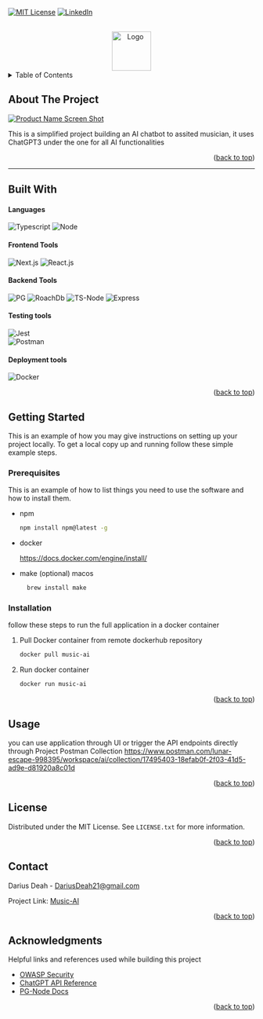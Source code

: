 <a name="readme-top"></a>

[![MIT License][license-shield]][license-url]
[![LinkedIn][linkedin-shield]][linkedin-url]

<!-- PROJECT LOGO -->
<br />
<div align="center">
  <a href="https://github.com/othneildrew/Best-README-Template">
    <img src="images/logo.png" alt="Logo" width="80" height="80">
  </a>

</div>

<!-- TABLE OF CONTENTS -->
<details>
  <summary>Table of Contents</summary>
  <ol>
    <li>
      <a href="#about-the-project">About The Project</a>
      <ul>
        <li><a href="#built-with">Built With</a></li>
      </ul>
    </li>
    <li>
      <a href="#getting-started">Getting Started</a>
      <ul>
        <li><a href="#prerequisites">Prerequisites</a></li>
        <li><a href="#installation">Installation</a></li>
      </ul>
    </li>
    <li><a href="#usage">Usage</a></li>
    <li><a href="#roadmap">Roadmap</a></li>
    <li><a href="#contributing">Contributing</a></li>
    <li><a href="#license">License</a></li>
    <li><a href="#contact">Contact</a></li>
    <li><a href="#acknowledgments">Acknowledgments</a></li>
  </ol>
</details>

<!-- ABOUT THE PROJECT -->

## About The Project

[![Product Name Screen Shot][product-screenshot]](https://example.com)

This is a simplified project building an AI chatbot to assited musician, it uses ChatGPT3 under the one for all AI functionalities

<p align="right">(<a href="#readme-top">back to top</a>)</p>

---

## Built With

#### Languages

![Typescript]
![Node][Node.js]

#### Frontend Tools

![Next.js]
![React.js]

#### Backend Tools

![PG]
![RoachDb]
![TS-Node]
![Express]

#### Testing tools

![Jest]  
 ![Postman]

#### Deployment tools

![Docker]

<p align="right">(<a href="#readme-top">back to top</a>)</p>

<!-- GETTING STARTED -->

## Getting Started

This is an example of how you may give instructions on setting up your project locally.
To get a local copy up and running follow these simple example steps.

### Prerequisites

This is an example of how to list things you need to use the software and how to install them.

- npm

  ```sh
  npm install npm@latest -g
  ```

- docker

  <https://docs.docker.com/engine/install/>

- make (optional) macos

  ```sh
    brew install make
  ```

### Installation

follow these steps to run the full application in a docker container

1. Pull Docker container from remote dockerhub repository

   ```sh
   docker pull music-ai
   ```

2. Run docker container

   ```sh
   docker run music-ai
   ```

<p align="right">(<a href="#readme-top">back to top</a>)</p>

<!-- USAGE EXAMPLES -->

## Usage

you can use application through UI or trigger the API endpoints directly through Project Postman Collection <https://www.postman.com/lunar-escape-998395/workspace/ai/collection/17495403-18efab0f-2f03-41d5-ad9e-d81920a8c01d>

<p align="right">(<a href="#readme-top">back to top</a>)</p>

<!-- ROADMAP -->

<!-- LICENSE -->

## License

Distributed under the MIT License. See `LICENSE.txt` for more information.

<p align="right">(<a href="#readme-top">back to top</a>)</p>

<!-- CONTACT -->

## Contact

Darius Deah - DariusDeah21@gmail.com

Project Link: [Music-AI](https://github.com/DariusDeah/Music-AI-Helper)

<p align="right">(<a href="#readme-top">back to top</a>)</p>

<!-- ACKNOWLEDGMENTS -->

## Acknowledgments

Helpful links and references used while building this project

- [OWASP Security](https://owasp.org/www-project-top-ten/)
- [ChatGPT API Reference](https://platform.openai.com/docs/api-reference)
- [PG-Node Docs](https://node-postgres.com/)

<p align="right">(<a href="#readme-top">back to top</a>)</p>

<!-- MARKDOWN LINKS & IMAGES -->
<!-- https://www.markdownguide.org/basic-syntax/#reference-style-links -->

[license-shield]: https://img.shields.io/github/license/othneildrew/Best-README-Template.svg?style=for-the-badge
[license-url]: https://github.com/othneildrew/Best-README-Template/blob/master/LICENSE.txt
[linkedin-shield]: https://img.shields.io/badge/LinkedIn-0077B5?style=for-the-badge&logo=linkedin&logoColor=white
[linkedin-url]: https://linkedin.com/in/othneildrew
[product-screenshot]: images/screenshot.png
[Next.js]: https://img.shields.io/badge/next.js-000000?style=for-the-badge&logo=nextdotjs&logoColor=white
[React.js]: https://img.shields.io/badge/React-20232A?style=for-the-badge&logo=react&logoColor=61DAFB
[Node.js]: https://img.shields.io/badge/Node.js-43853D?style=for-the-badge&logo=node.js&logoColor=white
[Typescript]: https://img.shields.io/badge/TypeScript-007ACC?style=for-the-badge&logo=typescript&logoColor=white
[TS-Node]: https://img.shields.io/badge/ts--node-3178C6?style=for-the-badge&logo=ts-node&logoColor=white
[Express]: https://img.shields.io/badge/Express.js-404D59?style=for-the-badge
[PG]: https://img.shields.io/badge/PostgreSQL-316192?style=for-the-badge&logo=postgresql&logoColor=white
[RoachDb]: https://img.shields.io/badge/Cockroach%20Labs-6933FF?style=for-the-badge&logo=Cockroach%20Labs&logoColor=white
[Docker]: https://img.shields.io/badge/docker-%230db7ed.svg?style=for-the-badge&logo=docker&logoColor=white
[Postman]: https://img.shields.io/badge/Postman-FF6C37?style=for-the-badge&logo=postman&logoColor=white
[Jest]: https://img.shields.io/badge/Jest-323330?style=for-the-badge&logo=Jest&logoColor=white
